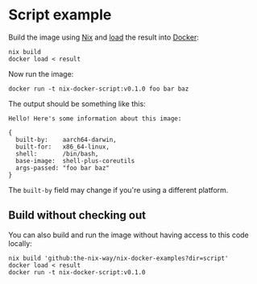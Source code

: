 # Script example

Build the image using [Nix] and [load] the result into [Docker]:

```shell
nix build
docker load < result
```

Now run the image:

```shell
docker run -t nix-docker-script:v0.1.0 foo bar baz
```

The output should be something like this:

```
Hello! Here's some information about this image:

{
  built-by:    aarch64-darwin,
  built-for:   x86_64-linux,
  shell:       /bin/bash,
  base-image:  shell-plus-coreutils
  args-passed: "foo bar baz"
}
```

The `built-by` field may change if you're using a different platform.

## Build without checking out

You can also build and run the image without having access to this code locally:

```shell
nix build 'github:the-nix-way/nix-docker-examples?dir=script'
docker load < result
docker run -t nix-docker-script:v0.1.0
```

[docker]: https://docker.com
[load]: https://docs.docker.com/engine/reference/commandline/load
[nix]: https://nixos.org
